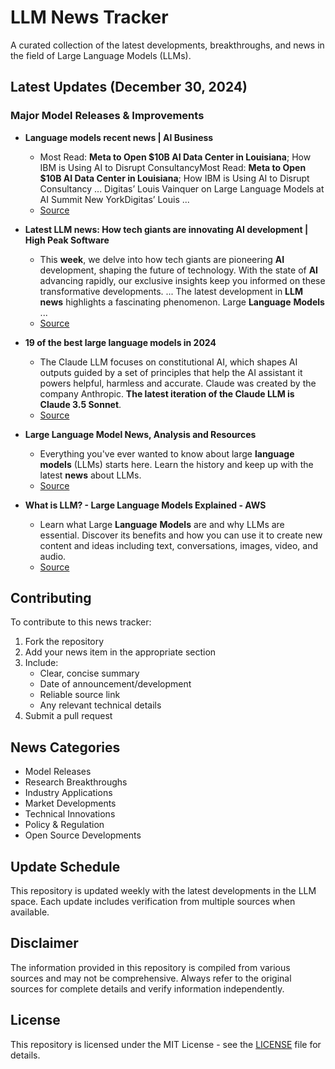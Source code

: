 # LLM News Tracker

A curated collection of the latest developments, breakthroughs, and news in the field of Large Language Models (LLMs).

## Latest Updates (December 30, 2024)


### Major Model Releases & Improvements

- **Language models recent news | AI Business**
  - Most Read: <strong>Meta to Open $10B AI Data Center in Louisiana</strong>; How IBM is Using AI to Disrupt ConsultancyMost Read: <strong>Meta to Open $10B AI Data Center in Louisiana</strong>; How IBM is Using AI to Disrupt Consultancy ... Digitas’ Louis Vainquer on Large Language Models at AI Summit New YorkDigitas’ Louis ...
  - [Source](https://aibusiness.com/nlp/language-models)

- **Latest LLM news: How tech giants are innovating AI development | High Peak Software**
  - This <strong>week</strong>, we delve into how tech giants are pioneering <strong>AI</strong> development, shaping the future of technology. With the state of <strong>AI</strong> advancing rapidly, our exclusive insights keep you informed on these transformative developments. ... The latest development in <strong>LLM</strong> <strong>news</strong> highlights a fascinating phenomenon. Large <strong>Language</strong> <strong>Models</strong> ...
  - [Source](https://highpeaksw.com/news/latest-llm-news-how-tech-giants-are-innovating-ai-development/)

- **19 of the best large language models in 2024**
  - The Claude LLM focuses on constitutional AI, which shapes AI outputs guided by a set of principles that help the AI assistant it powers helpful, harmless and accurate. Claude was created by the company Anthropic. <strong>The latest iteration of the Claude LLM is Claude 3.5 Sonnet</strong>.
  - [Source](https://www.techtarget.com/whatis/feature/12-of-the-best-large-language-models)

- **Large Language Model News, Analysis and Resources**
  - Everything you&#x27;ve ever wanted to know about large <strong>language</strong> <strong>models</strong> (LLMs) starts here. Learn the history and keep up with the latest <strong>news</strong> about LLMs.
  - [Source](https://thenewstack.io/llm/)

- **What is LLM? - Large Language Models Explained - AWS**
  - Learn what Large <strong>Language</strong> <strong>Models</strong> are and why LLMs are essential. Discover its benefits and how you can use it to create new content and ideas including text, conversations, images, video, and audio.
  - [Source](https://aws.amazon.com/what-is/large-language-model/)

## Contributing

To contribute to this news tracker:

1. Fork the repository
2. Add your news item in the appropriate section
3. Include:
   - Clear, concise summary
   - Date of announcement/development
   - Reliable source link
   - Any relevant technical details
4. Submit a pull request

## News Categories

- Model Releases
- Research Breakthroughs
- Industry Applications
- Market Developments
- Technical Innovations
- Policy & Regulation
- Open Source Developments

## Update Schedule

This repository is updated weekly with the latest developments in the LLM space. Each update includes verification from multiple sources when available.

## Disclaimer

The information provided in this repository is compiled from various sources and may not be comprehensive. Always refer to the original sources for complete details and verify information independently.

## License

This repository is licensed under the MIT License - see the [LICENSE](LICENSE) file for details.
